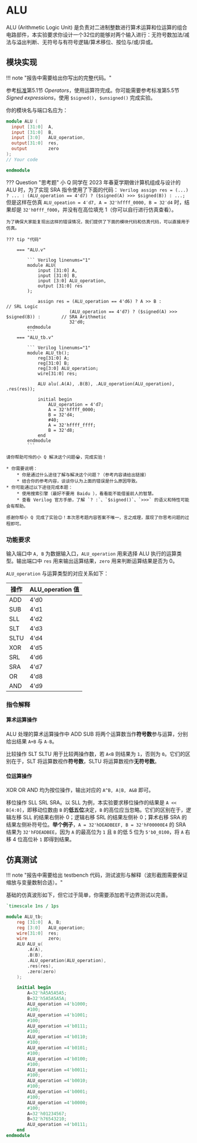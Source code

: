 # ALU

ALU (Arithmetic Logic Unit) 是负责对二进制整数进行算术运算和位运算的组合电路部件，本实验要求你设计一个32位的能够对两个输入进行：无符号数加法/减法与溢出判断、无符号与有符号逻辑/算术移位、按位与/或/异或。

## 模块实现

!!! note "报告中需要给出你写出的完整代码。"

参考[标准](https://ieeexplore.ieee.org/document/1620780)第5.1节 *Operators*，使用运算符完成。你可能需要参考标准第5.5节 *Signed expressions*，使用 `$signed(), $unsigned()` 完成实验。

你的模块名与端口名应为：

```verilog linenums="1" title="ALU.v"
module ALU (
  input [31:0]  A,
  input [31:0]  B,
  input [3:0]   ALU_operation,
  output[31:0]  res,
  output        zero
);
// Your code

endmodule
```

??? Question "思考题"
    小 Q 同学在 2023 年春夏学期做计算机组成与设计的 ALU 时，为了实现 SRA 指令使用了下面的代码：
    ``` Verilog
    assign res = (...) ? ... : (ALU_operation == 4'd7) ? ($signed(A) >>> $signed(B)) : ...;
    ```
    但是这样在仿真 `ALU_opeation = 4′d7, A = 32'hffff_0000, B = 32′d4` 时，结果却是 `32'h0fff_f000`，并没有在高位填充 1（你可以自行进行仿真查看）。

    为了确保大家能复现出这样的错误情况，我们提供了下面的模块代码和仿真代码，可以直接用于仿真。
    
    ??? tip "代码"    

        === "ALU.v"

            ``` Verilog linenums="1" 
            module ALU(
                input [31:0] A,
                input [31:0] B,
                input [3:0] ALU_operation,
                output [31:0] res
            );

                assign res = (ALU_operation == 4'd6) ? A >> B :                            // SRL Logic
                            (ALU_operation == 4'd7) ? ($signed(A) >>> $signed(B)) :        // SRA Arithmetic
                            32'd0;
            endmodule
            ``` 
        === "ALU_tb.v"

            ``` Verilog linenums="1" 
            module ALU_tb();
                reg[31:0] A; 
                reg[31:0] B;
                reg[3:0] ALU_operation;
                wire[31:0] res;

                ALU alu(.A(A), .B(B), .ALU_operation(ALU_operation), .res(res));

                initial begin
                    ALU_operation = 4'd7;
                    A = 32'hffff_0000;
                    B = 32'd4;
                    #40;
                    A = 32'hffff_ffff;
                    B = 32'd8;
                end
            endmodule
            ```

    请你帮助可怜的小 Q 解决这个问题😭，完成实验！

    * 你需要说明：
        * 你是通过什么途径了解与解决这个问题？（参考内容请给出链接）
        * 结合你的参考内容，谈谈你认为上面的错误是什么原因导致。
    * 你可能通过以下途径完成本题：
        * 使用搜索引擎（最好不要用 Baidu ），看看能不能借鉴前人的智慧。
        * 查看 Verilog 官方手册，了解 `? :`、`$signed()`、`>>>` 的语义和特性可能会有帮助。
    
    感谢你帮小 Q 完成了实验😊！本次思考题内容答案不唯一，言之成理，展现了你思考问题的过程即可。

### 功能要求

输入端口中 `A, B` 为数据输入口，`ALU_operation` 用来选择 ALU 执行的运算类型。输出端口中 `res` 用来输出运算结果，`zero` 用来判断运算结果是否为 0。

`ALU_operation` 与运算类型的对应关系如下：

| 操作 | ALU_operation 值 |
| --- | :------------------------------------ |
| ADD | 4'd0 |
| SUB | 4'd1 |
| SLL | 4'd2 |
| SLT | 4'd3 |
| SLTU | 4'd4 |
| XOR | 4'd5 |
| SRL | 4'd6 |
| SRA | 4'd7 |
| OR | 4'd8 |
| AND | 4'd9 |

### 指令解释

#### 算术运算操作

ALU 处理的算术运算操作中 ADD SUB 将两个运算数当作**符号数**参与运算，分别给出结果 `A+B` 与 `A-B`。

比较操作 SLT SLTU 用于比较两操作数，若 `A<B` 则结果为 `1`，否则为 `0`。它们的区别在于，SLT 将运算数视作**符号数**，SLTU 将运算数视作**无符号数**。

#### 位运算操作

XOR OR AND 均为按位操作，输出对应的 `A^B, A|B, A&B` 即可。

移位操作 SLL SRL SRA。以 SLL 为例，本实验要求移位操作的结果是 `A << B[4:0]`，即移动位数由 `B` 的**低五位**决定，`B` 的高位应当忽略。它们的区别在于，逻辑左移 SLL 的结果右侧补 0；逻辑右移 SRL 的结果左侧补 0；算术右移 SRA 的结果左侧补符号位。**举个例子**，`A = 32'hDEADBEEF, B = 32'hF00000E4` 的 SRA 结果为 `32'hFDEADBEE`，因为 `A` 的最高位为 `1` 且 `B` 的低 5 位为 `5'b0_0100`，将 `A` 右移 4 位高位补 `1` 即得到结果。

## 仿真测试

!!! note "报告中需要给出 testbench 代码，测试波形与解释（波形截图需要保证缩放与变量数制合适）。"

基础的仿真波形如下，但它过于简单，你需要添加若干边界测试以完善。

```verilog linenums="1" title="ALU_tb.v"
`timescale 1ns / 1ps

module ALU_tb;
    reg [31:0]  A, B;
    reg [3:0]   ALU_operation;
    wire[31:0]  res;
    wire        zero;
    ALU ALU_u(
        .A(A),
        .B(B),
        .ALU_operation(ALU_operation),
        .res(res),
        .zero(zero)
    );

    initial begin
        A=32'hA5A5A5A5;
        B=32'h5A5A5A5A;
        ALU_operation =4'b1000;
        #100;
        ALU_operation =4'b1001;
        #100;
        ALU_operation =4'b0111;
        #100;
        ALU_operation =4'b0110;
        #100;
        ALU_operation =4'b0101;
        #100;
        ALU_operation =4'b0100;
        #100;
        ALU_operation =4'b0011;
        #100;
        ALU_operation =4'b0010;
        #100;
        ALU_operation =4'b0001;
        #100;
        ALU_operation =4'b0000;
        #100;
        A=32'h01234567;
        B=32'h76543210;
        ALU_operation =4'b0111;
    end
endmodule
```
